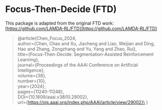 # Focus-Then-Decide (FTD)

This package is adapted from the original FTD work: [https://github.com/LAMDA-RL/FTD](https://github.com/LAMDA-RL/FTD)

> @article{Chen_Focus_2024,\
    author={Chen, Chao and Xu, Jiacheng and Liao, Weijian and Ding, Hao and Zhang, Zongzhang and Yu, Yang and Zhao, Rui},\
    title={Focus-Then-Decide: Segmentation-Assisted Reinforcement Learning}, \
    journal={Proceedings of the AAAI Conference on Artificial Intelligence},\
    volume={38}, \
    number={10}, \
    year={2024},\
    pages={11240-11248},\
    DOI={10.1609/aaai.v38i10.29002},\
    url={https://ojs.aaai.org/index.php/AAAI/article/view/29002}\
}
